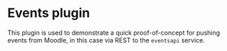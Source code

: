 # Events plugin

This plugin is used to demonstrate a quick proof-of-concept for pushing events from Moodle, in this case via REST to the `eventsapi` service.
